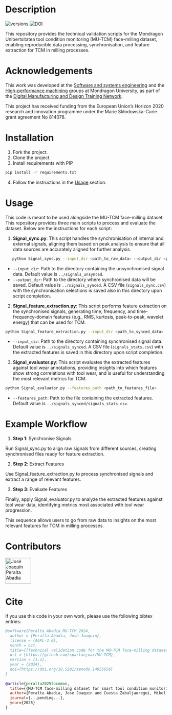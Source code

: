 # Description
![versions](https://upload.wikimedia.org/wikipedia/commons/6/62/Blue_Python_3.11%2B_Shield_Badge.svg)
[![DOI](https://zenodo.org/badge/880366201.svg)](https://doi.org/10.5281/zenodo.14055658)

This repository provides the technical validation scripts for the Mondragon Unibertsitatea tool condition monitoring (MU-TCM) face-milling dataset, 
enabling reproducible data processing, synchronisation, and feature extraction for TCM in milling processes.

# Acknowledgements
This work was developed at the [Software and systems engineering](https://www.mondragon.edu/en/research-transfer/engineering-technology/research-and-transfer-groups/software-systems-engineering) and the [High-performance machining](https://www.mondragon.edu/en/research-transfer/engineering-technology/research-and-transfer-groups/high-performance-machining) groups at Mondragon University, as part of the [Digital Manufacturing and Design Training Network](https://dimanditn.eu/es/home).

This project has received funding from the European Union’s Horizon 2020 research and innovation programme under the Marie Skłodowska-Curie grant agreement No 814078.

# Installation
1. Fork the project.
2. Clone the project.
3. Install requirements with PIP
```bash
pip install -r requirements.txt
```
4. Follow the instructions in the [Usage](#usage) section.

# Usage
This code is meant to be used alongside the MU-TCM face-milling dataset. This repository provides three main scripts to process and evaluate the dataset. Below are the instructions for each script:

1. **Signal_sync.py**:
This script handles the synchronisation of internal and external signals, aligning them based on peak analysis to ensure that all data sources are accurately aligned for further analysis. 

```bash
   python Signal_sync.py --input_dir <path_to_raw_data> --output_dir <path_to_synced_data>
```
- `--input_dir`: Path to the directory containing the unsynchronised signal data. Default value is `../signals_unsynced`.
- `--output_dir`: Path to the directory where synchronised data will be saved. Default value is `../signals_synced`. A CSV file (`signals_sync.csv`) with the synchronisation selections is saved also in this directory  upon script completion.

2. **Signal_feature_extraction.py**:
This script performs feature extraction on the synchronised signals, generating time, frequency, and time-frequency-domain features (e.g., RMS, kurtosis, peak-to-peak, wavelet energy) that can be used for TCM.

```bash
python Signal_feature_extraction.py --input_dir <path_to_synced_data>
```
- `--input_dir`: Path to the directory containing synchronised signal data. Default value is `../signals_synced`. A CSV file (`signals_stats.csv`) with the extracted features is saved in this directory upon script completion.

3. **Signal_evaluator.py**:
This script evaluates the extracted features against tool wear annotations, providing insights into which features show strong correlations with tool wear, and is useful for understanding the most relevant metrics for TCM.

```bash
python Signal_evaluator.py --features_path <path_to_features_file>
```
- `--features_path`: Path to the file containing the extracted features. Default value is `../signals_synced/signals_stats.csv`.

# Example Workflow
1. **Step 1**: Synchronise Signals

Run Signal_sync.py to align raw signals from different sources, creating synchronised files ready for feature extraction.

2. **Step 2**: Extract Features

Use Signal_feature_extraction.py to process synchronised signals and extract a range of relevant features.

3. **Step 3**: Evaluate Features

Finally, apply Signal_evaluator.py to analyze the extracted features against tool wear data, identifying metrics most associated with tool wear progression.

This sequence allows users to go from raw data to insights on the most relevant features for TCM in milling processes.

# Contributors

[//]: contributor-faces

<a href="https://github.com/spartanjoax"><img src="https://avatars.githubusercontent.com/u/29443664?v=4" title="José Joaquín Peralta Abadía" width="80" height="80"></a>

[//]: contributor-faces

# Cite

If you use this code in your own work, please use the following bibtex entries:

```bibtex
@software{Peralta_Abadia_MU-TCM_2024,
  author = {Peralta Abadia, Jose Joaquin},
  license = {AGPL-3.0},
  month = oct,
  title={{Technical validation code for the MU-TCM face-milling dataset}}, 
  url = {https://github.com/spartanjoax/MU-TCM},
  version = {1.1},
  year = {2024},
  doi={https://doi.org/10.5281/zenodo.14055658}
}
  
@article{peralta2025tocomon,
  title={{MU-TCM face-milling dataset for smart tool condition monitoring}},
  author={Peralta Abadia, Jose Joaquin and Cuesta Zabaljauregui, Mikel and Larrinaga Barrenechea, Felix},
  journal={...pending...},
  year={2025}
}
```